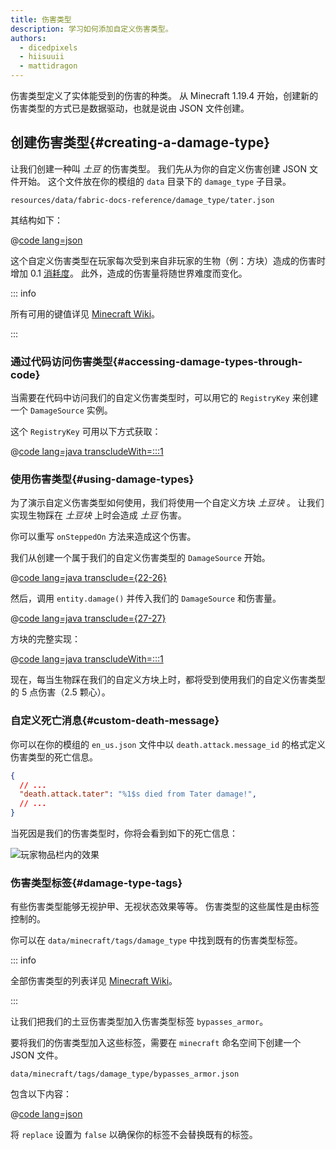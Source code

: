 ```yaml
---
title: 伤害类型
description: 学习如何添加自定义伤害类型。
authors:
  - dicedpixels
  - hiisuuii
  - mattidragon
---
```


伤害类型定义了实体能受到的伤害的种类。 从 Minecraft 1.19.4 开始，创建新的伤害类型的方式已是数据驱动，也就是说由 JSON 文件创建。

## 创建伤害类型{#creating-a-damage-type}

让我们创建一种叫 _土豆_ 的伤害类型。 我们先从为你的自定义伤害创建 JSON 文件开始。 这个文件放在你的模组的 `data` 目录下的 `damage_type` 子目录。

```:no-line-numbers
resources/data/fabric-docs-reference/damage_type/tater.json
```

其结构如下：

@[code lang=json](@/reference/latest/src/main/generated/data/fabric-docs-reference/damage_type/tater.json)

这个自定义伤害类型在玩家每次受到来自非玩家的生物（例：方块）造成的伤害时增加 0.1 [消耗度](https://zh.minecraft.wiki/w/饥饿#饥饿因素)。 此外，造成的伤害量将随世界难度而变化。

::: info

所有可用的键值详见 [Minecraft Wiki](https://zh.minecraft.wiki/w/伤害类型/JSON格式)。

:::

### 通过代码访问伤害类型{#accessing-damage-types-through-code}

当需要在代码中访问我们的自定义伤害类型时，可以用它的 `RegistryKey` 来创建一个 `DamageSource` 实例。

这个 `RegistryKey` 可用以下方式获取：

@[code lang=java transcludeWith=:::1](@/reference/latest/src/main/java/com/example/docs/damage/FabricDocsReferenceDamageTypes.java)

### 使用伤害类型{#using-damage-types}

为了演示自定义伤害类型如何使用，我们将使用一个自定义方块 _土豆块_ 。 让我们实现生物踩在 _土豆块_ 上时会造成 _土豆_ 伤害。

你可以重写 `onSteppedOn` 方法来造成这个伤害。

我们从创建一个属于我们的自定义伤害类型的 `DamageSource` 开始。

@[code lang=java transclude={22-26}](@/reference/latest/src/main/java/com/example/docs/damage/TaterBlock.java)

然后，调用 `entity.damage()` 并传入我们的 `DamageSource` 和伤害量。

@[code lang=java transclude={27-27}](@/reference/latest/src/main/java/com/example/docs/damage/TaterBlock.java)

方块的完整实现：

@[code lang=java transcludeWith=:::1](@/reference/latest/src/main/java/com/example/docs/damage/TaterBlock.java)

现在，每当生物踩在我们的自定义方块上时，都将受到使用我们的自定义伤害类型的 5 点伤害（2.5 颗心）。

### 自定义死亡消息{#custom-death-message}

你可以在你的模组的 `en_us.json` 文件中以 `death.attack.message_id` 的格式定义伤害类型的死亡信息。

```json
{
  // ...
  "death.attack.tater": "%1$s died from Tater damage!",
  // ...
}
```

当死因是我们的伤害类型时，你将会看到如下的死亡信息：

![玩家物品栏内的效果](/assets/develop/tater-damage-death.png)

### 伤害类型标签{#damage-type-tags}

有些伤害类型能够无视护甲、无视状态效果等等。 伤害类型的这些属性是由标签控制的。

你可以在 `data/minecraft/tags/damage_type` 中找到既有的伤害类型标签。

::: info

全部伤害类型的列表详见 [Minecraft Wiki](https://zh.minecraft.wiki/w/标签#伤害类型)。

:::

让我们把我们的土豆伤害类型加入伤害类型标签 `bypasses_armor`。

要将我们的伤害类型加入这些标签，需要在 `minecraft` 命名空间下创建一个 JSON 文件。

```:no-line-numbers
data/minecraft/tags/damage_type/bypasses_armor.json
```

包含以下内容：

@[code lang=json](@/reference/latest/src/main/generated/data/minecraft/tags/damage_type/bypasses_armor.json)

将 `replace` 设置为 `false` 以确保你的标签不会替换既有的标签。
